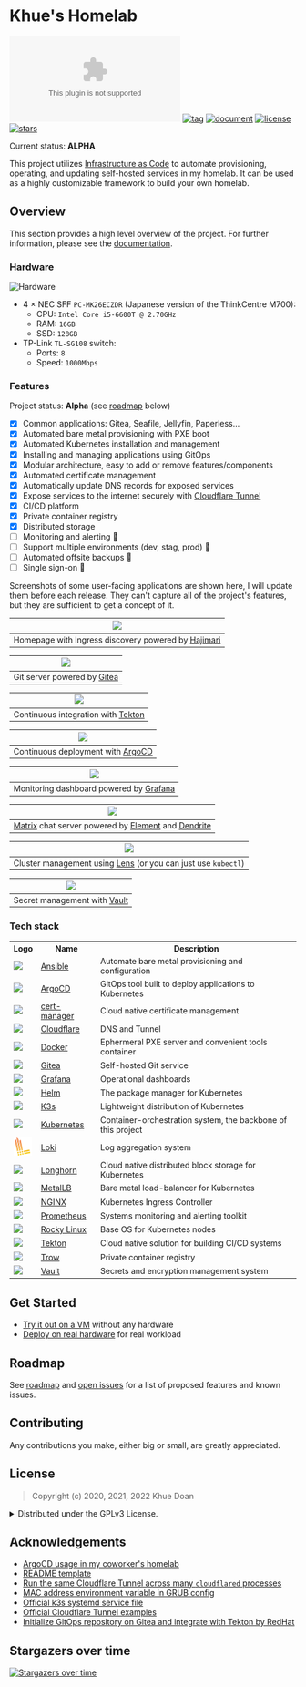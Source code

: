 # Khue's Homelab

<!-- ANCHOR: introduction -->

[![chat](https://img.shields.io/matrix/homelab:matrix.khuedoan.com?style=flat-square&logo=matrix&logoColor=white&label=chat)](https://matrix.to/#/#homelab:matrix.khuedoan.com)
[![tag](https://img.shields.io/github/v/tag/khuedoan/homelab?style=flat-square&logo=semver&logoColor=white)](https://github.com/khuedoan/homelab/tags)
[![document](https://img.shields.io/website?label=document&logo=gitbook&logoColor=white&style=flat-square&url=https%3A%2F%2Fhomelab.khuedoan.com)](https://homelab.khuedoan.com)
[![license](https://img.shields.io/github/license/khuedoan/homelab?style=flat-square&logo=gnu&logoColor=white)](https://www.gnu.org/licenses/gpl-3.0.html)
[![stars](https://img.shields.io/github/stars/khuedoan/homelab?logo=github&logoColor=white&color=gold&style=flat-square)](https://github.com/khuedoan/homelab)

Current status: **ALPHA**

This project utilizes [Infrastructure as Code](https://en.wikipedia.org/wiki/Infrastructure_as_code) to automate provisioning, operating, and updating self-hosted services in my homelab.
It can be used as a highly customizable framework to build your own homelab.

<!-- TODO -->
<!-- Feel free to join me on my Matrix chat server at [chat.khuedoan.com](https://chat.khuedoan.com/#/room/#homelab/general:matrix.khuedoan.com), -->
<!-- or [`#homelab:matrix.khuedoan.com`](https://matrix.to/#/#homelab:matrix.khuedoan.com) if you already have a Matrix client. -->
<!-- Please note that the chat server is self-hosted on my homelab and still at the experimental stage. -->

<!-- ANCHOR_END: introduction -->

## Overview

This section provides a high level overview of the project.
For further information, please see the [documentation](https://homelab.khuedoan.com).

### Hardware

![Hardware](https://user-images.githubusercontent.com/27996771/98970963-25137200-2543-11eb-8f2d-f9a2d45756ef.JPG)

- 4 × NEC SFF `PC-MK26ECZDR` (Japanese version of the ThinkCentre M700):
  - CPU: `Intel Core i5-6600T @ 2.70GHz`
  - RAM: `16GB`
  - SSD: `128GB`
- TP-Link `TL-SG108` switch:
  - Ports: `8`
  - Speed: `1000Mbps`

### Features

Project status: **Alpha** (see [roadmap](#roadmap) below)

- [x] Common applications: Gitea, Seafile, Jellyfin, Paperless...
- [x] Automated bare metal provisioning with PXE boot
- [x] Automated Kubernetes installation and management
- [x] Installing and managing applications using GitOps
- [x] Modular architecture, easy to add or remove features/components
- [x] Automated certificate management
- [x] Automatically update DNS records for exposed services
- [x] Expose services to the internet securely with [Cloudflare Tunnel](https://www.cloudflare.com/products/tunnel/)
- [x] CI/CD platform
- [x] Private container registry
- [x] Distributed storage
- [ ] Monitoring and alerting 🚧
- [ ] Support multiple environments (dev, stag, prod) 🚧
- [ ] Automated offsite backups 🚧
- [ ] Single sign-on 🚧

Screenshots of some user-facing applications are shown here, I will update them before each release.
They can't capture all of the project's features, but they are sufficient to get a concept of it.

| ![](https://user-images.githubusercontent.com/27996771/149445807-0f869eb7-d8f5-4fef-ab97-ac281df91a06.png) |
| :--:                                                                                                       |
| Homepage with Ingress discovery powered by [Hajimari](https://github.com/toboshii/hajimari)                |

| ![](https://user-images.githubusercontent.com/27996771/149444871-38889c9d-862f-41ff-8c05-8ece21da3e9c.png) |
| :--:                                                                                                       |
| Git server powered by [Gitea](https://gitea.io/en-us/)                                                     |

| ![](https://user-images.githubusercontent.com/27996771/149445374-58fd0605-bb9a-46e4-81d6-5e584d2b94a9.png) |
| :--:                                                                                                       |
| Continuous integration with [Tekton](https://tekton.dev/)                                                  |

| ![](https://user-images.githubusercontent.com/27996771/149444716-fc0d7282-4cf7-4ddb-97a4-1a3fb47ff2b8.png) |
| :--:                                                                                                       |
| Continuous deployment with [ArgoCD](https://argoproj.github.io/cd/)                                        |

| ![](https://user-images.githubusercontent.com/27996771/149446631-1c5d056b-1fdc-48e6-96ba-e1abe1762be0.png) |
| :--:                                                                                                       |
| Monitoring dashboard powered by [Grafana](https://grafana.com/)                                            |

| ![](https://user-images.githubusercontent.com/27996771/149448510-7163310c-2049-4ccd-901d-f11f605bfc32.png)                                                                       |
| :--:                                                                                                                                                                             |
| [Matrix](https://matrix.org/) chat server powered by [Element](https://matrix.org/docs/projects/client/element) and [Dendrite](https://matrix.org/docs/projects/server/dendrite) |

| ![](https://user-images.githubusercontent.com/27996771/149448896-9d79947d-468c-45c6-a81d-b43654e8ab6b.png) |
| :--:                                                                                                       |
| Cluster management using [Lens](https://k8slens.dev/) (or you can just use `kubectl`)                      |

| ![](https://user-images.githubusercontent.com/27996771/149452309-de4a893b-e94c-4ba8-9119-ea87449cf77e.png) |
| :--:                                                                                                       |
| Secret management with [Vault](https://www.vaultproject.io/)                                               |

### Tech stack

<table>
  <tr>
    <th>Logo</th>
    <th>Name</th>
    <th>Description</th>
  </tr>
  <tr>
    <td><img width="32" src="https://simpleicons.org/icons/ansible.svg"></td>
    <td><a href="https://www.ansible.com">Ansible</a></td>
    <td>Automate bare metal provisioning and configuration</td>
  </tr>
  <tr>
    <td><img width="32" src="https://cncf-branding.netlify.app/img/projects/argo/icon/color/argo-icon-color.svg"></td>
    <td><a href="https://argoproj.github.io/cd">ArgoCD</a></td>
    <td>GitOps tool built to deploy applications to Kubernetes</td>
  </tr>
  <tr>
    <td><img width="32" src="https://github.com/jetstack/cert-manager/raw/master/logo/logo.png"></td>
    <td><a href="https://cert-manager.io">cert-manager</a></td>
    <td>Cloud native certificate management</td>
  </tr>
  <tr>
    <td><img width="32" src="https://avatars.githubusercontent.com/u/314135?s=200&v=4"></td>
    <td><a href="https://www.cloudflare.com">Cloudflare</a></td>
    <td>DNS and Tunnel</td>
  </tr>
  <tr>
    <td><img width="32" src="https://www.docker.com/sites/default/files/d8/2019-07/Moby-logo.png"></td>
    <td><a href="https://www.docker.com">Docker</a></td>
    <td>Ephermeral PXE server and convenient tools container</td>
  </tr>
  <tr>
    <td><img width="32" src="https://upload.wikimedia.org/wikipedia/commons/b/bb/Gitea_Logo.svg"></td>
    <td><a href="https://gitea.com">Gitea</a></td>
    <td>Self-hosted Git service</td>
  </tr>
  <tr>
    <td><img width="32" src="https://grafana.com/static/img/menu/grafana2.svg"></td>
    <td><a href="https://grafana.com">Grafana</a></td>
    <td>Operational dashboards</td>
  </tr>
  <tr>
    <td><img width="32" src="https://cncf-branding.netlify.app/img/projects/helm/icon/color/helm-icon-color.svg"></td>
    <td><a href="https://helm.sh">Helm</a></td>
    <td>The package manager for Kubernetes</td>
  </tr>
  <tr>
    <td><img width="32" src="https://cncf-branding.netlify.app/img/projects/k3s/icon/color/k3s-icon-color.svg"></td>
    <td><a href="https://k3s.io">K3s</a></td>
    <td>Lightweight distribution of Kubernetes</td>
  </tr>
  <tr>
    <td><img width="32" src="https://cncf-branding.netlify.app/img/projects/kubernetes/icon/color/kubernetes-icon-color.svg"></td>
    <td><a href="https://kubernetes.io">Kubernetes</a></td>
    <td>Container-orchestration system, the backbone of this project</td>
  </tr>
  <tr>
    <td><img width="32" src="https://github.com/grafana/loki/blob/main/docs/sources/logo.png?raw=true"></td>
    <td><a href="https://grafana.com/oss/loki">Loki</a></td>
    <td>Log aggregation system</td>
  </tr>
  <tr>
    <td><img width="32" src="https://cncf-branding.netlify.app/img/projects/longhorn/icon/color/longhorn-icon-color.svg"></td>
    <td><a href="https://longhorn.io">Longhorn</a></td>
    <td>Cloud native distributed block storage for Kubernetes</td>
  </tr>
  <tr>
    <td><img width="32" src="https://avatars.githubusercontent.com/u/60239468?s=200&v=4"></td>
    <td><a href="https://metallb.org">MetalLB</a></td>
    <td>Bare metal load-balancer for Kubernetes</td>
  </tr>
  <tr>
    <td><img width="32" src="https://avatars.githubusercontent.com/u/1412239?s=200&v=4"></td>
    <td><a href="https://www.nginx.com">NGINX</a></td>
    <td>Kubernetes Ingress Controller</td>
  </tr>
  <tr>
    <td><img width="32" src="https://cncf-branding.netlify.app/img/projects/prometheus/icon/color/prometheus-icon-color.svg"></td>
    <td><a href="https://prometheus.io">Prometheus</a></td>
    <td>Systems monitoring and alerting toolkit</td>
  </tr>
  <tr>
    <td><img width="32" src="https://avatars.githubusercontent.com/u/75713131?s=200&v=4"></td>
    <td><a href="https://rockylinux.org">Rocky Linux</a></td>
    <td>Base OS for Kubernetes nodes</td>
  </tr>
  <tr>
    <td><img width="32" src="https://avatars.githubusercontent.com/u/47602533?s=200&v=4"></td>
    <td><a href="https://tekton.dev">Tekton</a></td>
    <td>Cloud native solution for building CI/CD systems</td>
  </tr>
  <tr>
    <td><img width="32" src="https://trow.io/trow.png"></td>
    <td><a href="https://trow.io">Trow</a></td>
    <td>Private container registry</td>
  </tr>
  <tr>
    <td><img width="32" src="https://simpleicons.org/icons/vault.svg"></td>
    <td><a href="https://www.vaultproject.io">Vault</a></td>
    <td>Secrets and encryption management system</td>
  </tr>
</table>

## Get Started

- [Try it out on a VM](https://homelab.khuedoan.com/try_on_a_vm.html) without any hardware
- [Deploy on real hardware](https://homelab.khuedoan.com/deployment) for real workload

## Roadmap

See [roadmap](https://homelab.khuedoan.com/roadmap.html) and [open issues](https://github.com/khuedoan/homelab/issues) for a list of proposed features and known issues.

## Contributing

Any contributions you make, either big or small, are greatly appreciated.

## License

> Copyright (c) 2020, 2021, 2022 Khue Doan

<details>

<summary>Distributed under the GPLv3 License.</summary>

This project is free software: you can redistribute it and/or modify it under the terms of the GNU General Public License as published by the Free Software Foundation, either version 3 of the License, or (at your option) any later version.

This project is distributed in the hope that it will be useful, but **WITHOUT ANY WARRANTY**; without even the implied warranty of MERCHANTABILITY or FITNESS FOR A PARTICULAR PURPOSE.
See the GNU General Public License for more details.

You should have received a copy of the GNU General Public License along with this project (`LICENSE.md`).
If not, see <https://www.gnu.org/licenses>.

</details>

## Acknowledgements

- [ArgoCD usage in my coworker's homelab](https://github.com/locmai/humble)
- [README template](https://github.com/othneildrew/Best-README-Template)
- [Run the same Cloudflare Tunnel across many `cloudflared` processes](https://developers.cloudflare.com/cloudflare-one/tutorials/many-cfd-one-tunnel)
- [MAC address environment variable in GRUB config](https://askubuntu.com/questions/1272400/how-do-i-automate-network-installation-of-many-ubuntu-18-04-systems-with-efi-and)
- [Official k3s systemd service file](https://github.com/k3s-io/k3s/blob/master/k3s.service)
- [Official Cloudflare Tunnel examples](https://github.com/cloudflare/argo-tunnel-examples)
- [Initialize GitOps repository on Gitea and integrate with Tekton by RedHat](https://github.com/redhat-scholars/tekton-tutorial/tree/master/triggers)

## Stargazers over time

[![Stargazers over time](https://starchart.cc/khuedoan/homelab.svg)](https://starchart.cc/khuedoan/homelab)
